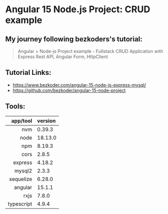 # Angular 15 Node.js Project: CRUD example

## My journey following bezkoders's tutorial:

> Angular + Node-js Project example - Fullstack CRUD Application with Express Rest API, Angular Form, HttpClient

## Tutorial Links:

- <https://www.bezkoder.com/angular-15-node-js-express-mysql/>
- <https://github.com/bezkoder/angular-15-node-project>

## Tools:

|   app/tool | version |
| ---------: | :------ |
|        nvm | 0.39.3  |
|       node | 18.13.0 |
|        npm | 8.19.3  |
|       cors | 2.8.5   |
|    express | 4.18.2  |
|     mysql2 | 2.3.3   |
|  sequelize | 6.28.0  |
|    angular | 15.1.1  |
|       rxjs | 7.8.0   |
| typescript | 4.9.4   |
